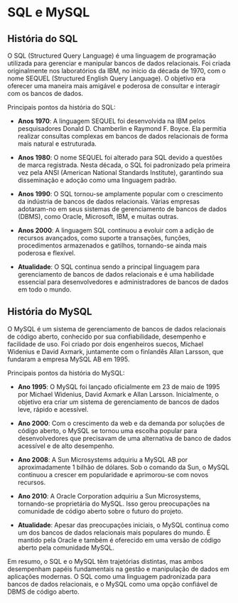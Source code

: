 # SQL e MySQL

## História do SQL

O SQL (Structured Query Language) é uma linguagem de programação utilizada para gerenciar e manipular bancos de dados relacionais. Foi criada originalmente nos laboratórios da IBM, no início da década de 1970, com o nome SEQUEL (Structured English Query Language). O objetivo era oferecer uma maneira mais amigável e poderosa de consultar e interagir com os bancos de dados.

Principais pontos da história do SQL:

- **Anos 1970**: A linguagem SEQUEL foi desenvolvida na IBM pelos pesquisadores Donald D. Chamberlin e Raymond F. Boyce. Ela permitia realizar consultas complexas em bancos de dados relacionais de forma mais natural e estruturada.

- **Anos 1980**: O nome SEQUEL foi alterado para SQL devido a questões de marca registrada. Nesta década, o SQL foi padronizado pela primeira vez pela ANSI (American National Standards Institute), garantindo sua disseminação e adoção como uma linguagem padrão.

- **Anos 1990**: O SQL tornou-se amplamente popular com o crescimento da indústria de bancos de dados relacionais. Várias empresas adotaram-no em seus sistemas de gerenciamento de bancos de dados (DBMS), como Oracle, Microsoft, IBM, e muitas outras.

- **Anos 2000**: A linguagem SQL continuou a evoluir com a adição de recursos avançados, como suporte a transações, funções, procedimentos armazenados e gatilhos, tornando-se ainda mais poderosa e flexível.

- **Atualidade**: O SQL continua sendo a principal linguagem para gerenciamento de bancos de dados relacionais e é uma habilidade essencial para desenvolvedores e administradores de bancos de dados em todo o mundo.

## História do MySQL

O MySQL é um sistema de gerenciamento de bancos de dados relacionais de código aberto, conhecido por sua confiabilidade, desempenho e facilidade de uso. Foi criado por dois engenheiros suecos, Michael Widenius e David Axmark, juntamente com o finlandês Allan Larsson, que fundaram a empresa MySQL AB em 1995.

Principais pontos da história do MySQL:

- **Ano 1995**: O MySQL foi lançado oficialmente em 23 de maio de 1995 por Michael Widenius, David Axmark e Allan Larsson. Inicialmente, o objetivo era criar um sistema de gerenciamento de bancos de dados leve, rápido e acessível.

- **Ano 2000**: Com o crescimento da web e da demanda por soluções de código aberto, o MySQL se tornou uma escolha popular para desenvolvedores que precisavam de uma alternativa de banco de dados acessível e de alto desempenho.

- **Ano 2008**: A Sun Microsystems adquiriu a MySQL AB por aproximadamente 1 bilhão de dólares. Sob o comando da Sun, o MySQL continuou a crescer em popularidade e aprimorou-se com novos recursos.

- **Ano 2010**: A Oracle Corporation adquiriu a Sun Microsystems, tornando-se proprietária do MySQL. Isso gerou preocupações na comunidade de código aberto sobre o futuro do projeto.

- **Atualidade**: Apesar das preocupações iniciais, o MySQL continua como um dos bancos de dados relacionais mais populares do mundo. É mantido pela Oracle e também é oferecido em uma versão de código aberto pela comunidade MySQL.

Em resumo, o SQL e o MySQL têm trajetórias distintas, mas ambos desempenham papéis fundamentais na gestão e manipulação de dados em aplicações modernas. O SQL como uma linguagem padronizada para bancos de dados relacionais, e o MySQL como uma opção confiável de DBMS de código aberto.
